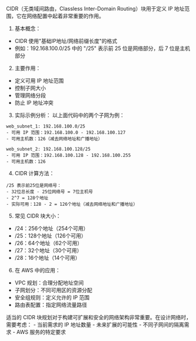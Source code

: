 CIDR（无类域间路由，Classless Inter-Domain Routing）块用于定义 IP 地址范围，它在网络配置中起着非常重要的作用。

1.  基本概念：

-   CIDR 使用"基础IP地址/网络前缀长度"的格式
-   例如：192.168.100.0/25 中的 "/25" 表示前 25 位是网络部分，后 7 位是主机部分

2.  主要作用：

-   定义可用 IP 地址范围
-   控制子网大小
-   管理网络分段
-   防止 IP 地址冲突

3.  实际示例分析： 以上面代码中的两个子网为例：

```         
web_subnet_1: 192.168.100.0/25
- 可用 IP 范围：192.168.100.0 - 192.168.100.127
- 可用主机数：126（减去网络地址和广播地址）

web_subnet_2: 192.168.100.128/25
- 可用 IP 范围：192.168.100.128 - 192.168.100.255
- 可用主机数：126
```

4.  CIDR 计算方法：

```         
/25 表示前25位是网络号：
- 32位总长度 - 25位网络号 = 7位主机号
- 2^7 = 128个地址
- 实际可用：128 - 2 = 126个地址（减去网络地址和广播地址）
```

5.  常见 CIDR 块大小：

-   /24：256个地址（254个可用）
-   /25：128个地址（126个可用）
-   /26：64个地址（62个可用）
-   /27：32个地址（30个可用）
-   /28：16个地址（14个可用）

6.  在 AWS 中的应用：

-   VPC 规划：合理分配地址空间
-   子网划分：不同可用区的资源分配
-   安全组规则：定义允许的 IP 范围
-   路由表配置：指定网络流量路径

适当的 CIDR 块规划对于构建可扩展和安全的网络架构非常重要。在设计网络时，需要考虑： - 当前需求的 IP 地址数量 - 未来扩展的可能性 - 不同子网间的隔离需求 - AWS 服务的特定要求
